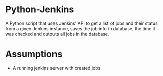 # Python-Jenkins
A Python script that uses Jenkins' API to get a list of jobs and their status from a given Jenkins instance, saves the job info in database, the time it was checked and outputs all jobs in the database.

# Assumptions
- A running jenkins server with created jobs.
